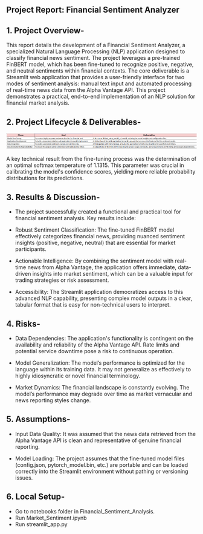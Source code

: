 ## Project Report: Financial Sentiment Analyzer

## 1. Project Overview-
This report details the development of a Financial Sentiment Analyzer, a specialized Natural Language Processing (NLP) application designed to classify financial news sentiment. The project leverages a pre-trained FinBERT model, which has been fine-tuned to recognize positive, negative, and neutral sentiments within financial contexts. The core deliverable is a Streamlit web application that provides a user-friendly interface for two modes of sentiment analysis: manual text input and automated processing of real-time news data from the Alpha Vantage API. This project demonstrates a practical, end-to-end implementation of an NLP solution for financial market analysis.

## 2. Project Lifecycle & Deliverables-

![alt text](image.png)

A key technical result from the fine-tuning process was the determination of an optimal softmax temperature of 1.1315. This parameter was crucial in calibrating the model's confidence scores, yielding more reliable probability distributions for its predictions.

## 3. Results & Discussion-
- The project successfully created a functional and practical tool for financial sentiment analysis. Key results include:

- Robust Sentiment Classification: The fine-tuned FinBERT model effectively categorizes financial news, providing nuanced sentiment insights (positive, negative, neutral) that are essential for market participants.

- Actionable Intelligence: By combining the sentiment model with real-time news from Alpha Vantage, the application offers immediate, data-driven insights into market sentiment, which can be a valuable input for trading strategies or risk assessment.

- Accessibility: The Streamlit application democratizes access to this advanced NLP capability, presenting complex model outputs in a clear, tabular format that is easy for non-technical users to interpret.

## 4. Risks-
- Data Dependencies: The application's functionality is contingent on the availability and reliability of the Alpha Vantage API. Rate limits and potential service downtime pose a risk to continuous operation.

- Model Generalization: The model’s performance is optimized for the language within its training data. It may not generalize as effectively to highly idiosyncratic or novel financial terminology.

- Market Dynamics: The financial landscape is constantly evolving. The model’s performance may degrade over time as market vernacular and news reporting styles change.

## 5. Assumptions-
- Input Data Quality: It was assumed that the news data retrieved from the Alpha Vantage API is clean and representative of genuine financial reporting.

- Model Loading: The project assumes that the fine-tuned model files (config.json, pytorch_model.bin, etc.) are portable and can be loaded correctly into the Streamlit environment without pathing or versioning issues.

## 6. Local Setup-
- Go to notebooks folder in Financial_Sentiment_Analysis.
- Run Market_Sentiment.ipynb
- Run streamlit_app.py